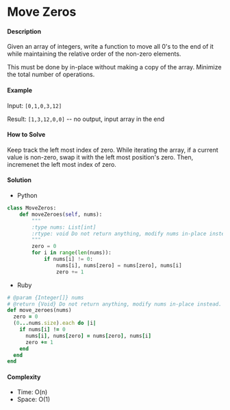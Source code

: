 # Move Zeros

#### Description

Given an array of integers, write a function to move all 0's to the end of it while maintaining the relative order of the non-zero elements.

This must be done by in-place without making a copy of the array.
Minimize the total number of operations.

#### Example
Input: `[0,1,0,3,12]`

Result: `[1,3,12,0,0]` -- no output, input array in the end

#### How to Solve

Keep track the left most index of zero. While iterating the array, if a current value is non-zero, swap it with the left most position's zero. Then, incremenet the left most index of zero.

#### Solution
- Python

```python
class MoveZeros:
    def moveZeroes(self, nums):
        """
        :type nums: List[int]
        :rtype: void Do not return anything, modify nums in-place instead.
        """
        zero = 0
        for i in range(len(nums)):
            if nums[i] != 0:
                nums[i], nums[zero] = nums[zero], nums[i]
                zero += 1
```

- Ruby

```ruby
# @param {Integer[]} nums
# @return {Void} Do not return anything, modify nums in-place instead.
def move_zeroes(nums)
  zero = 0
  (0...nums.size).each do |i|
    if nums[i] != 0
      nums[i], nums[zero] = nums[zero], nums[i]
      zero += 1
    end
  end
end
```

#### Complexity
- Time: O(n)
- Space: O(1)